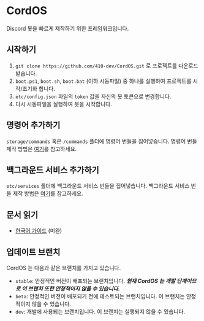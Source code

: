 # CordOS
Discord 봇을 빠르게 제작하기 위한 프레임워크입니다.

## 시작하기
1. `git clone https://github.com/410-dev/CordOS.git` 로 프로젝트를 다운로드 받습니다.
2. `boot.ps1`, `boot.sh`, `boot.bat` (이하 시동파일) 중 하나를 실행하여 프로젝트를 시작/초기화 합니다.
3. `etc/config.json` 파일의 `token` 값을 자신의 봇 토큰으로 변경합니다.
4. 다시 시동파일을 실행하여 봇을 시작합니다.

## 명령어 추가하기
`storage/commands` 혹은 `/commands` 폴더에 명령어 번들을 집어넣습니다. 명령어 번들 제작 방법은 [여기](docs/kr/developerguide/Commands.md)를 참고하세요.

## 백그라운드 서비스 추가하기
`etc/services` 폴더에 백그라운드 서비스 번들을 집어넣습니다. 백그라운드 서비스 번들 제작 방법은 [여기](docs/kr/developerguide/Services.md)를 참고하세요.

## 문서 읽기
- [한국어 가이드](docs/kr/README.md) (미완)

## 업데이트 브랜치
CordOS 는 다음과 같은 브랜치를 가지고 있습니다.
- `stable`: 안정적인 버전이 배포되는 브랜치입니다. ***현재 CordOS 는 개발 단계이므로 이 브랜치 또한 안정적이지 않을 수 있습니다.***
- `beta`: 안정적인 버전이 배포되기 전에 테스트되는 브랜치입니다. 이 브랜치는 안정적이지 않을 수 있습니다.
- `dev`: 개발에 사용되는 브랜치입니다. 이 브랜치는 실행되지 않을 수 있습니다.
